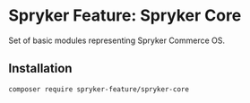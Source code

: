 # Spryker Feature: Spryker Core

Set of basic modules representing Spryker Commerce OS.

## Installation

```
composer require spryker-feature/spryker-core
```
